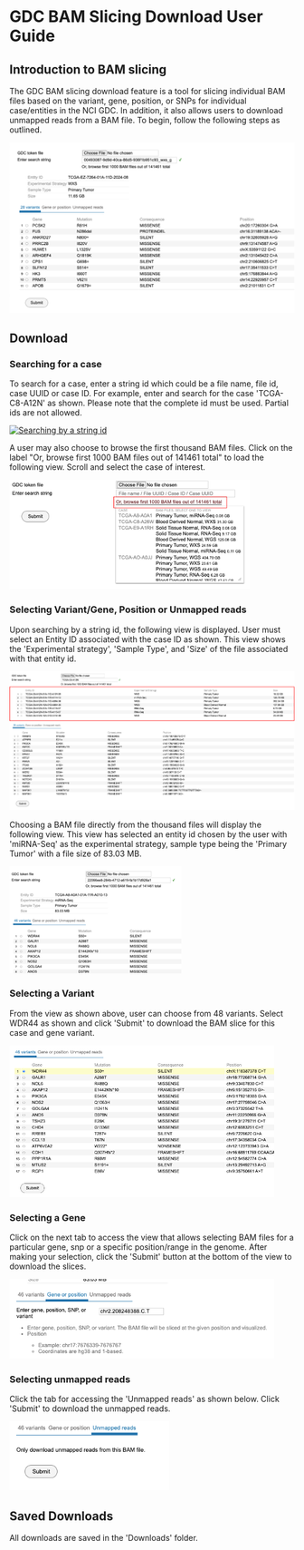 # GDC BAM Slicing Download User Guide

## Introduction to BAM slicing
The GDC BAM slicing download feature is a tool for slicing individual BAM files based on the variant, gene, position, or SNPs for individual case/entities in the NCI GDC. In addition, it also allows users to download unmapped reads from a BAM file. To begin, follow the following steps as outlined.

[![BAM slicing download UI](images/BAM_Slicing/bam_slice_download_UI.png)](images/BAM_Slicing/bam_slice_download_UI.png 'Click to see the full image.')

## Download

### Searching for a case
To search for a case, enter a string id which could be a file name, file id, case UUID or case ID. For example, enter and search for the case 'TCGA-C8-A12N' as shown. Please note that the complete id must be used. Partial ids are not allowed.

[![Searching by a string id](images/BAM_Slicing/search_by_string.png.png)](images/BAM_Slicing/search_by_string.png 'Click to see the full image.')

A user may also choose to browse the first thousand BAM files. Click on the label "Or, browse first 1000 BAM files out of 141461 total" to load the following view. Scroll and select the case of interest.

[![Browsing the first 1000 BAM files](images/BAM_Slicing/first_1000_bams.png)](images/BAM_Slicing/first_1000_bams.png 'Click to see the full image.')

### Selecting Variant/Gene, Position or Unmapped reads

Upon searching by a string id, the following view is displayed. User must select an Entity ID associated with the case ID as shown. This view shows the 'Experimental strategy', 'Sample Type', and 'Size' of the file associated with that entity id.

[![Selecting Entities](images/BAM_Slicing/selecting_entities.png)](images/BAM_Slicing/selecting_entities.png 'Click to see the full image.')

Choosing a BAM file directly from the thousand files will display the following view. This view has selected an entity id chosen by the user with 'miRNA-Seq' as the experimental strategy, sample type being the 'Primary Tumor' with a file size of 83.03 MB.

[![View upon Selection](images/BAM_Slicing/selecting_entities02.png)](images/BAM_Slicing/selecting_entities02.png 'Click to see the full image.')

### Selecting a Variant

From the view as shown above, user can choose from 48 variants. Select WDR44 as shown and click 'Submit' to download the BAM slice for this case and gene variant.

[![Selecting a variant](images/BAM_Slicing/selecting_variants.png)](images/BAM_Slicing/selecting_variants.png 'Click to see the full image.')

### Selecting a Gene

Click on the next tab to access the view that allows selecting BAM files for a particular gene, snp or a specific position/range in the genome. After making your selection, click the 'Submit' button at the bottom of the view to download the slices.

[![Selecting a gene](images/BAM_Slicing/selecting_genes.png)](images/BAM_Slicing/selecting_genes.png 'Click to see the full image.')

### Selecting unmapped reads

Click the tab for accessing the 'Unmapped reads' as shown below. Click 'Submit' to download the unmapped reads.

[![Selecting unmapped reads](images/BAM_Slicing/selecting_unmapped_reads.png)](images/BAM_Slicing/selecting_unmapped_reads.png 'Click to see the full image.')

## Saved Downloads

All downloads are saved in the 'Downloads' folder. 
